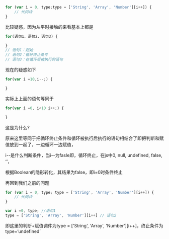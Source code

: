 ```js
for (var i = 0, type;type = ['String', 'Array', 'Number'][i++]) {
    // 代码块
}
```
比较疑惑，因为从平时接触的来看基本上都是

```js
for(语句1，语句2，语句3) {

}
// 语句1：起始
// 语句2：循环终止条件
// 语句3：在循环后被执行的语句
```
现在的疑惑如下

```js
for(var i =10,i--;) {

}
```

实际上上面的语句等同于

```js
for(var i =0, i<10 i++;) {

}
```
这是为什么?

原来这里等同于把循环终止条件和循环被执行后执行的语句相结合了即把判断和赋值放到一起了，一边循环一边赋值，

i--是什么判断条件，当i--为fasle即，循环终止，在js中0, null, undefined, false, ‘’，

根据Boolean的隐形转化，其结果为false，即i=0时条件终止

再回到我们之前的问题

```js
for (var i = 0, type; type = ['String', 'Array', 'Number'][i++]) {
    // 代码块
}
```
 

```js
var i =0, type; //语句1
type = ['String', 'Array', 'Number'][i++] // 语句2
```
即这里的判断+赋值调件为type = ['String', 'Array', 'Number'][i++]，终止条件为type=‘undefined’